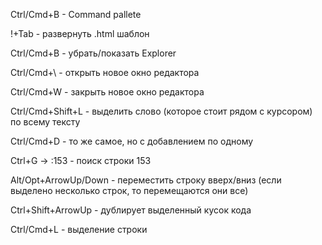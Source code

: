 Ctrl/Cmd+B - Command pallete

!+Tab - развернуть .html шаблон

Ctrl/Cmd+B - убрать/показать Explorer

Ctrl/Cmd+\ - открыть новое окно редактора

Ctrl/Cmd+W - закрыть новое окно редактора

Ctrl/Cmd+Shift+L - выделить слово (которое стоит рядом с курсором) по всему тексту

Ctrl/Cmd+D - то же самое, но с добавлением по одному

Ctrl+G -> :153  - поиск строки 153

Alt/Opt+ArrowUp/Down - переместить строку вверх/вниз
(если выделено несколько строк, то перемещаются они все)

Ctrl+Shift+ArrowUp - дублирует выделенный кусок кода

Ctrl/Cmd+L - выделение строки
